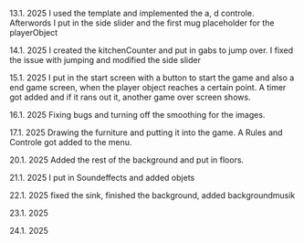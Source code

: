 13.1. 2025
I used the template and implemented the a, d controle. Afterwords I put in the side slider and the first mug placeholder for the playerObject

14.1. 2025
I created the kitchenCounter and put in gabs to jump over. I fixed the issue with jumping and modified the side slider

15.1. 2025
I put in the start screen with a button to start the game and also a end game screen, when the player object reaches a certain point. A timer got added and if it rans out it, another game over screen shows.

16.1. 2025
Fixing bugs and turning off the smoothing for the images.

17.1. 2025
Drawing the furniture and putting it into the game. A Rules and Controle got added to the menu.

20.1. 2025
Added the rest of the background and put in floors.

21.1. 2025
I put in Soundeffects and added objets

22.1. 2025
fixed the sink, finished the background, added backgroundmusik

23.1. 2025

24.1. 2025
